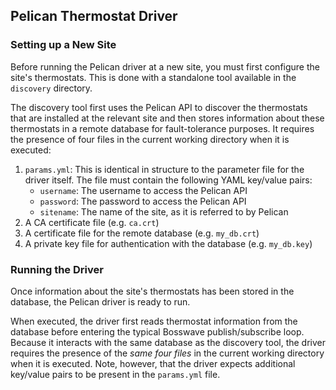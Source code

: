 ## Pelican Thermostat Driver
### Setting up a New Site
Before running the Pelican driver at a new site, you must first configure the
site's thermostats. This is done with a standalone tool available in the
`discovery` directory.

The discovery tool first uses the Pelican API to discover the thermostats that
are installed at the relevant site and then stores information about these
thermostats in a remote database for fault-tolerance purposes. It requires the
presence of four files in the current working directory when it is executed:
1. `params.yml`: This is identical in structure to the parameter file for the
driver itself. The file must contain the following YAML key/value pairs:
    * `username`: The username to access the Pelican API
    * `password`: The password to access the Pelican API
    * `sitename`: The name of the site, as it is referred to by Pelican
2. A CA certificate file (e.g. `ca.crt`)
3. A certificate file for the remote database (e.g. `my_db.crt`)
4. A private key file for authentication with the database (e.g. `my_db.key`)

### Running the Driver
Once information about the site's thermostats has been stored in the database,
the Pelican driver is ready to run.

When executed, the driver first reads thermostat information from the database
before entering the typical Bosswave publish/subscribe loop. Because it
interacts with the same database as the discovery tool, the driver requires the
presence of the *same four files* in the current working directory when it is
executed. Note, however, that the driver expects additional key/value pairs to
be present in the `params.yml` file.

